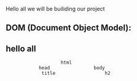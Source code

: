 Hello all we will be builiding our project

## DOM (Document Object Model):

<html>
    <head>
        <title>hello</title>
    </head>
    <body>
        <h2>hello all</h2>
    </body>        
</html>

                        html
                head                body
                 title                  h2
